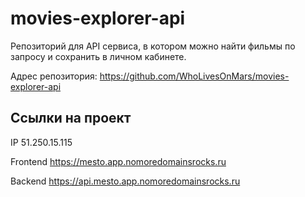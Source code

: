 # movies-explorer-api

Репозиторий для API сервиса, в котором можно найти фильмы по запросу и сохранить в личном кабинете.
  
Адрес репозитория: https://github.com/WhoLivesOnMars/movies-explorer-api

## Ссылки на проект

IP 51.250.15.115

Frontend https://mesto.app.nomoredomainsrocks.ru

Backend https://api.mesto.app.nomoredomainsrocks.ru
